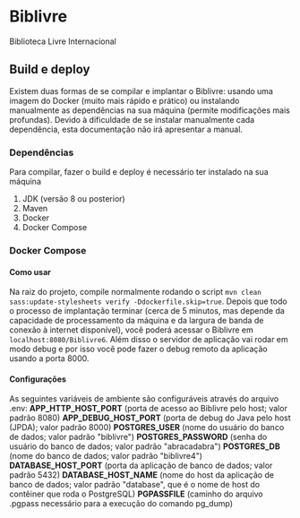 # Biblivre

Biblioteca Livre Internacional

## Build e deploy

Existem duas formas de se compilar e implantar o Biblivre: usando uma imagem do Docker (muito mais rápido e prático) ou instalando manualmente as dependências na sua máquina (permite modificações mais profundas). Devido à dificuldade de se instalar manualmente cada dependência, esta documentação não irá apresentar a manual.

### Dependências
Para compilar, fazer o build e deploy é necessário ter instalado na sua máquina
1. JDK (versão 8 ou posterior)
1. Maven
1. Docker
1. Docker Compose

### Docker Compose

#### Como usar

Na raiz do projeto, compile normalmente rodando o script `mvn clean sass:update-stylesheets verify -Ddockerfile.skip=true`.
Depois que todo o processo de implantação terminar (cerca de 5 minutos, mas depende da capacidade de processamento da máquina e da largura de banda de conexão à internet disponível), você poderá acessar o Biblivre em `localhost:8080/Biblivre6`. Além disso o servidor de aplicação vai rodar em modo debug e por isso você pode fazer o debug remoto da aplicação usando a porta 8000.

#### Configurações

As seguintes variáveis de ambiente são configuráveis através do arquivo .env:
**APP_HTTP_HOST_PORT** (porta de acesso ao Biblivre pelo host; valor padrão 8080)
**APP_DEBUG_HOST_PORT** (porta de debug do Java pelo host (JPDA); valor padrão 8000)
**POSTGRES_USER** (nome do usuário do banco de dados; valor padrão "biblivre")
**POSTGRES_PASSWORD** (senha do usuário do banco de dados; valor padrão "abracadabra")
**POSTGRES_DB** (nome do banco de dados; valor padrão "biblivre4")
**DATABASE_HOST_PORT** (porta da aplicação de banco de dados; valor padrão 5432)
**DATABASE_HOST_NAME** (nome do host da aplicação de banco de dados; valor padrão "database", que é o nome de host do contêiner que roda o PostgreSQL)
**PGPASSFILE** (caminho do arquivo .pgpass necessário para a execução do comando pg_dump)
